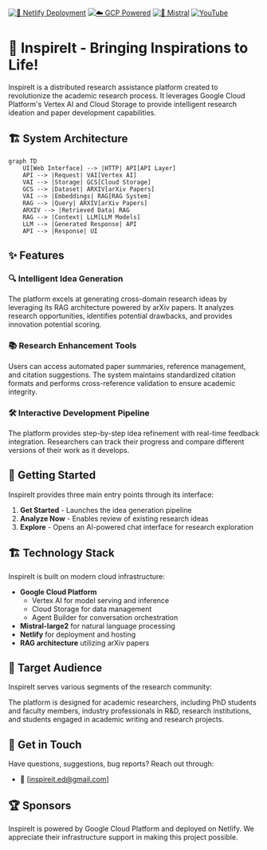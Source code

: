 [![🚀 Netlify Deployment](https://img.shields.io/badge/Deployed%20on-Netlify-00C7B7.svg)](https://netlify.com)
[![☁️ GCP Powered](https://img.shields.io/badge/Powered%20by-Google%20Cloud-4285F4.svg)](https://cloud.google.com)
[![🤖 Mistral](https://img.shields.io/badge/AI-Mistral--large2-blue.svg)](https://mistral.ai)
[![YouTube](https://img.shields.io/badge/YouTube-FF0000?style=for-the-badge&logo=YouTube&logoColor=white)](https://youtu.be/E1OxAEY-fZ8)


# 🌟 InspireIt - Bringing Inspirations to Life!

InspireIt is a distributed research assistance platform created to revolutionize the academic research process. It leverages Google Cloud Platform's Vertex AI and Cloud Storage to provide intelligent research ideation and paper development capabilities.

## 🏗️ System Architecture

```mermaid
graph TD
    UI[Web Interface] --> |HTTP| API[API Layer]
    API --> |Request| VAI[Vertex AI]
    VAI --> |Storage| GCS[Cloud Storage]
    GCS --> |Dataset| ARXIV[arXiv Papers]
    VAI --> |Embeddings| RAG[RAG System]
    RAG --> |Query| ARXIV[arXiv Papers]
    ARXIV --> |Retrieved Data| RAG
    RAG --> |Context| LLM[LLM Models]
    LLM --> |Generated Response| API
    API --> |Response| UI
```

## ✨ Features

### 🔍 **Intelligent Idea Generation**
The platform excels at generating cross-domain research ideas by leveraging its RAG architecture powered by arXiv papers. It analyzes research opportunities, identifies potential drawbacks, and provides innovation potential scoring.

### 📚 **Research Enhancement Tools**
Users can access automated paper summaries, reference management, and citation suggestions. The system maintains standardized citation formats and performs cross-reference validation to ensure academic integrity.

### 🛠 **Interactive Development Pipeline**
The platform provides step-by-step idea refinement with real-time feedback integration. Researchers can track their progress and compare different versions of their work as it develops.

## 🚀 Getting Started

InspireIt provides three main entry points through its interface:

1. **Get Started** - Launches the idea generation pipeline
2. **Analyze Now** - Enables review of existing research ideas
3. **Explore** - Opens an AI-powered chat interface for research exploration

## 🏗 Technology Stack

InspireIt is built on modern cloud infrastructure:

- **Google Cloud Platform**
  - Vertex AI for model serving and inference
  - Cloud Storage for data management
  - Agent Builder for conversation orchestration
- **Mistral-large2** for natural language processing
- **Netlify** for deployment and hosting
- **RAG architecture** utilizing arXiv papers

## 🎯 Target Audience

InspireIt serves various segments of the research community:

The platform is designed for academic researchers, including PhD students and faculty members, industry professionals in R&D, research institutions, and students engaged in academic writing and research projects.

## 📩 Get in Touch

Have questions, suggestions, bug reports? Reach out through:

- 📧 [inspireit.ed@gmail.com]

## 🏆 Sponsors

InspireIt is powered by Google Cloud Platform and deployed on Netlify. We appreciate their infrastructure support in making this project possible.
